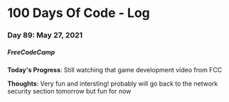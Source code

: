 # 100 Days Of Code - Log
### Day 89: May 27, 2021
##### FreeCodeCamp 

**Today's Progress**: Still watching that game development video from FCC 

**Thoughts**: Very fun and intersting! probably will go back to the network security section tomorrow but fun for now